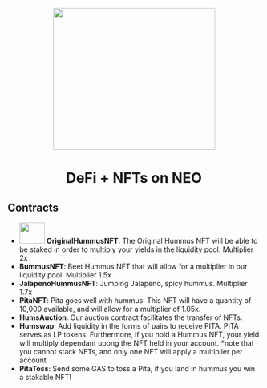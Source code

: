 <p align="center">
<img src="https://user-images.githubusercontent.com/85466543/123523377-04360200-d678-11eb-8872-05140867fa8e.png" width="323" height="283"/>
  <h1 align="center">DeFi + NFTs on NEO</h1>
</p>


## Contracts

- <img src="https://user-images.githubusercontent.com/85466543/123523377-04360200-d678-11eb-8872-05140867fa8e.png" width="50" height="42"/> **OriginalHummusNFT**: The Original Hummus NFT will be able to be staked in order to multiply your yields in the liquidity pool. Multiplier 2x
- **BummusNFT**: Beet Hummus NFT that will allow for a multiplier in our liquidity pool. Multiplier 1.5x
- **JalapenoHummusNFT**: Jumping Jalapeno, spicy hummus. Multiplier 1.7x
- **PitaNFT**: Pita goes well with hummus. This NFT will have a quantity of 10,000 available, and will allow for a multiplier of 1.05x.
- **HumsAuction**: Our auction contract facilitates the transfer of NFTs. 
- **Humswap**: Add liquidity in the forms of pairs to receive PITA. PITA serves as LP tokens. Furthermore, if you hold a Hummus NFT, your yield will multiply dependant upong the NFT held in your account. *note that you cannot stack NFTs, and only one NFT will apply a multiplier per account
- **PitaToss**: Send some GAS to toss a Pita, if you land in hummus you win a stakable NFT!

